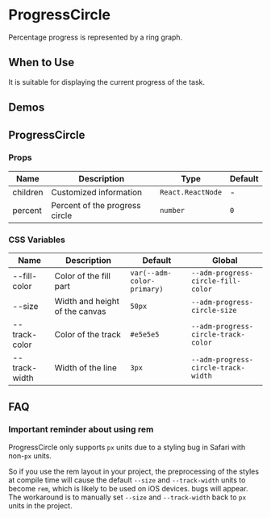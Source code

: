 # ProgressCircle

Percentage progress is represented by a ring graph.

## When to Use

It is suitable for displaying the current progress of the task.

## Demos

<code src="./demos/demo1.tsx"></code>

## ProgressCircle

### Props

| Name     | Description                    | Type              | Default |
| -------- | ------------------------------ | ----------------- | ------- |
| children | Customized information         | `React.ReactNode` | -       |
| percent  | Percent of the progress circle | `number`          | `0`     |

### CSS Variables

| Name          | Description                    | Default                    | Global                              |
| ------------- | ------------------------------ | -------------------------- | ----------------------------------- |
| --fill-color  | Color of the fill part         | `var(--adm-color-primary)` | `--adm-progress-circle-fill-color`  |
| --size        | Width and height of the canvas | `50px`                     | `--adm-progress-circle-size`        |
| --track-color | Color of the track             | `#e5e5e5`                  | `--adm-progress-circle-track-color` |
| --track-width | Width of the line              | `3px`                      | `--adm-progress-circle-track-width` |

## FAQ

### Important reminder about using rem

ProgressCircle only supports `px` units due to a styling bug in Safari with non-`px` units.

So if you use the rem layout in your project, the preprocessing of the styles at compile time will cause the default `--size` and `--track-width` units to become `rem`, which is likely to be used on iOS devices. bugs will appear. The workaround is to manually set `--size` and `--track-width` back to `px` units in the project.
